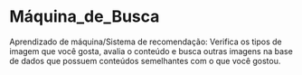 # Máquina_de_Busca

Aprendizado de máquina/Sistema de recomendação:
Verifica os tipos de imagem que você gosta, avalia o conteúdo e busca outras imagens na base de dados que possuem conteúdos semelhantes com o que você gostou.
